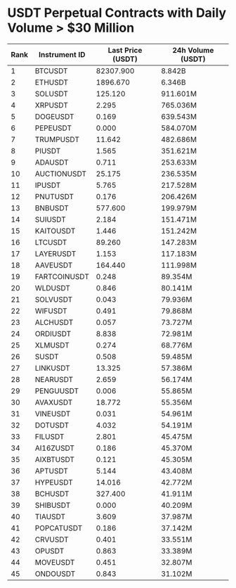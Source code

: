 # USDT Perpetual Contracts with Daily Volume > $30 Million

| Rank | Instrument ID | Last Price (USDT) | 24h Volume (USDT) |
|------|---------------|-------------------|-------------------|
| 1 | BTCUSDT | 82307.900 | 8.842B |
| 2 | ETHUSDT | 1896.670 | 6.346B |
| 3 | SOLUSDT | 125.120 | 911.601M |
| 4 | XRPUSDT | 2.295 | 765.036M |
| 5 | DOGEUSDT | 0.169 | 639.543M |
| 6 | PEPEUSDT | 0.000 | 584.070M |
| 7 | TRUMPUSDT | 11.642 | 482.686M |
| 8 | PIUSDT | 1.565 | 351.621M |
| 9 | ADAUSDT | 0.711 | 253.633M |
| 10 | AUCTIONUSDT | 25.175 | 236.535M |
| 11 | IPUSDT | 5.765 | 217.528M |
| 12 | PNUTUSDT | 0.176 | 206.426M |
| 13 | BNBUSDT | 577.600 | 199.979M |
| 14 | SUIUSDT | 2.184 | 151.471M |
| 15 | KAITOUSDT | 1.446 | 151.242M |
| 16 | LTCUSDT | 89.260 | 147.283M |
| 17 | LAYERUSDT | 1.153 | 117.183M |
| 18 | AAVEUSDT | 164.440 | 111.998M |
| 19 | FARTCOINUSDT | 0.248 | 89.354M |
| 20 | WLDUSDT | 0.846 | 80.141M |
| 21 | SOLVUSDT | 0.043 | 79.936M |
| 22 | WIFUSDT | 0.491 | 79.868M |
| 23 | ALCHUSDT | 0.057 | 73.727M |
| 24 | ORDIUSDT | 8.838 | 72.981M |
| 25 | XLMUSDT | 0.274 | 68.776M |
| 26 | SUSDT | 0.508 | 59.485M |
| 27 | LINKUSDT | 13.325 | 57.386M |
| 28 | NEARUSDT | 2.659 | 56.174M |
| 29 | PENGUUSDT | 0.006 | 55.865M |
| 30 | AVAXUSDT | 18.772 | 55.356M |
| 31 | VINEUSDT | 0.031 | 54.961M |
| 32 | DOTUSDT | 4.032 | 54.191M |
| 33 | FILUSDT | 2.801 | 45.475M |
| 34 | AI16ZUSDT | 0.186 | 45.370M |
| 35 | AIXBTUSDT | 0.121 | 45.305M |
| 36 | APTUSDT | 5.144 | 43.408M |
| 37 | HYPEUSDT | 14.016 | 42.772M |
| 38 | BCHUSDT | 327.400 | 41.911M |
| 39 | SHIBUSDT | 0.000 | 40.209M |
| 40 | TIAUSDT | 3.609 | 37.987M |
| 41 | POPCATUSDT | 0.186 | 37.142M |
| 42 | CRVUSDT | 0.401 | 33.551M |
| 43 | OPUSDT | 0.863 | 33.389M |
| 44 | MOVEUSDT | 0.451 | 32.807M |
| 45 | ONDOUSDT | 0.843 | 31.102M |
